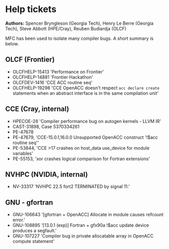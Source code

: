 # Help tickets 

__Authors:__ Spencer Bryngleson (Georgia Tech), Henry Le Berre (Georgia Tech), Steve Abbott (HPE/Cray), Reuben Budiardja (OLCF)

MFC has been used to isolate many compiler bugs. A short summary is below.

## OLCF (Frontier)

* OLCFHELP-15413 'Performance on Frontier'
* OLCFHELP-14881 'Frontier Hackathon'
* OLCFDEV-1416 'CCE ACC routine seq'
* OLCFHELP-19298 'CCE OpenACC doesn't respect `acc declare create` statements when an abstract interface is in the same compilation unit'

## CCE (Cray, internal)

* HPECOE-28 'Compiler performance bug on autogen kernels - LLVM IR'
* CAST-31898, Case 5370334261
* PE-47678
* PE-47679, 'CCE-15.0.1,16.0.0 Unsupported OpenACC construct '!$acc routine seq''
* PE-53844, 'CCE >17 crashes on host_data use_device for module variables'
* PE-55153, 'xor crashes logical comparison for Fortran extensions'

## NVHPC (NVIDIA, internal)

* NV-33317 'NVHPC 22.5 fort2 TERMINATED by signal 11.'

## GNU - gfortran

* GNU-106643 '[gfortran + OpenACC] Allocate in module causes refcount error.'
* GNU-108895 '[13.0.1 (exp)] Fortran + gfx90a !$acc update device produces a segfault.'
* GNU-107227 'Compiler bug in private allocatable array in OpenACC compute statement'
